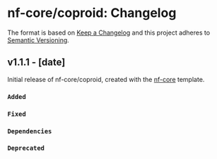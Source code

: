 # nf-core/coproid: Changelog

The format is based on [Keep a Changelog](https://keepachangelog.com/en/1.0.0/)
and this project adheres to [Semantic Versioning](https://semver.org/spec/v2.0.0.html).

## v1.1.1 - [date]

Initial release of nf-core/coproid, created with the [nf-core](https://nf-co.re/) template.

### `Added`

### `Fixed`

### `Dependencies`

### `Deprecated`
